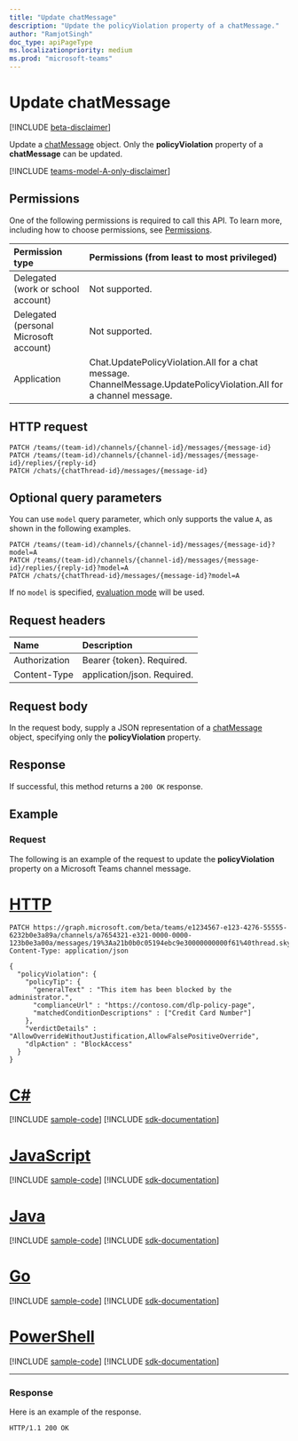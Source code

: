 ```yaml
---
title: "Update chatMessage"
description: "Update the policyViolation property of a chatMessage."
author: "RamjotSingh"
doc_type: apiPageType
ms.localizationpriority: medium
ms.prod: "microsoft-teams"
---
```


# Update chatMessage

[!INCLUDE [beta-disclaimer](../../includes/beta-disclaimer.md)]


Update a [chatMessage](../resources/chatMessage.md) object. Only the **policyViolation** property of a **chatMessage** can be updated.

[!INCLUDE [teams-model-A-only-disclaimer](../../includes/teams-model-A-only-disclaimer.md)]

## Permissions

One of the following permissions is required to call this API. To learn more, including how to choose permissions, see [Permissions](/graph/permissions-reference).

|Permission type      | Permissions (from least to most privileged)              |
|:--------------------|:---------------------------------------------------------|
|Delegated (work or school account) | Not supported. |
|Delegated (personal Microsoft account) | Not supported.    |
|Application | Chat.UpdatePolicyViolation.All for a chat message.</br>ChannelMessage.UpdatePolicyViolation.All for a channel message. |

## HTTP request
<!-- { "blockType": "ignored" } -->
```http
PATCH /teams/(team-id)/channels/{channel-id}/messages/{message-id}
PATCH /teams/(team-id)/channels/{channel-id}/messages/{message-id}/replies/{reply-id}
PATCH /chats/{chatThread-id}/messages/{message-id}
```

## Optional query parameters

You can use `model` query parameter, which only supports the value `A`, as shown in the following examples.

```http
PATCH /teams/(team-id)/channels/{channel-id}/messages/{message-id}?model=A
PATCH /teams/(team-id)/channels/{channel-id}/messages/{message-id}/replies/{reply-id}?model=A
PATCH /chats/{chatThread-id}/messages/{message-id}?model=A
```
If no `model` is specified, [evaluation mode](/graph/teams-licenses#evaluation-mode-default-requirements) will be used. 

## Request headers

| Name       | Description|
|:-----------|:----------|
| Authorization  | Bearer {token}. Required. |
| Content-Type | application/json. Required. |

## Request body

In the request body, supply a JSON representation of a [chatMessage](../resources/chatMessage.md) object, 
specifying only the **policyViolation** property.

## Response

If successful, this method returns a `200 OK` response.

## Example

### Request

The following is an example of the request to update the **policyViolation** property on a Microsoft Teams channel message.


# [HTTP](#tab/http)
<!-- {
  "blockType": "request",
  "name": "chatMessage.PatchPolicyViolation.All"
}-->
```http
PATCH https://graph.microsoft.com/beta/teams/e1234567-e123-4276-55555-6232b0e3a89a/channels/a7654321-e321-0000-0000-123b0e3a00a/messages/19%3Aa21b0b0c05194ebc9e30000000000f61%40thread.skype
Content-Type: application/json

{
  "policyViolation": {
    "policyTip": {
      "generalText" : "This item has been blocked by the administrator.",
      "complianceUrl" : "https://contoso.com/dlp-policy-page",
      "matchedConditionDescriptions" : ["Credit Card Number"]
    },
    "verdictDetails" : "AllowOverrideWithoutJustification,AllowFalsePositiveOverride",
    "dlpAction" : "BlockAccess"
  }
}
```

# [C#](#tab/csharp)
[!INCLUDE [sample-code](../includes/snippets/csharp/chatmessagepatchpolicyviolationall-csharp-snippets.md)]
[!INCLUDE [sdk-documentation](../includes/snippets/snippets-sdk-documentation-link.md)]

# [JavaScript](#tab/javascript)
[!INCLUDE [sample-code](../includes/snippets/javascript/chatmessagepatchpolicyviolationall-javascript-snippets.md)]
[!INCLUDE [sdk-documentation](../includes/snippets/snippets-sdk-documentation-link.md)]

# [Java](#tab/java)
[!INCLUDE [sample-code](../includes/snippets/java/chatmessagepatchpolicyviolationall-java-snippets.md)]
[!INCLUDE [sdk-documentation](../includes/snippets/snippets-sdk-documentation-link.md)]

# [Go](#tab/go)
[!INCLUDE [sample-code](../includes/snippets/go/chatmessagepatchpolicyviolationall-go-snippets.md)]
[!INCLUDE [sdk-documentation](../includes/snippets/snippets-sdk-documentation-link.md)]

# [PowerShell](#tab/powershell)
[!INCLUDE [sample-code](../includes/snippets/powershell/chatmessagepatchpolicyviolationall-powershell-snippets.md)]
[!INCLUDE [sdk-documentation](../includes/snippets/snippets-sdk-documentation-link.md)]

---


### Response

Here is an example of the response.

<!-- {
  "blockType": "response",
} -->

```http
HTTP/1.1 200 OK
```

<!-- uuid: 8fcb5dbc-d5aa-4681-8e31-b001d5168d79
2015-10-25 14:57:30 UTC -->
<!-- {
  "type": "#page.annotation",
  "description": "chatMessage.UpdatePolicyViolation.All",
  "keywords": "",
  "section": "documentation",
  "tocPath": ""
}-->
